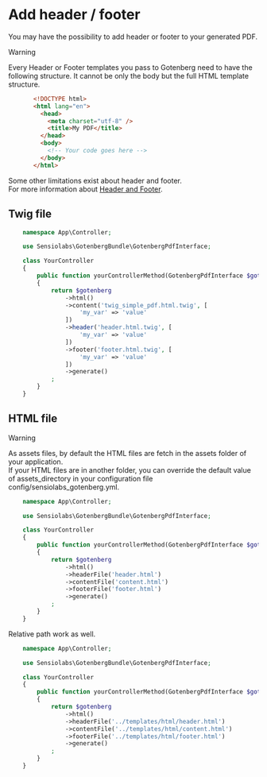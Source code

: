 # Add header / footer

You may have the possibility to add header or footer to your generated PDF.

> [!WARNING]  
> Every Header or Footer templates you pass to Gotenberg need to have 
> the following structure. It cannot be only the body but the full HTML template structure.
> ```html
>        <!DOCTYPE html>
>        <html lang="en">
>          <head>
>            <meta charset="utf-8" />
>            <title>My PDF</title>
>          </head>
>          <body>
>            <!-- Your code goes here -->
>          </body>
>        </html>
> ```
>
> Some other limitations exist about header and footer.  
> For more information about [Header and Footer](https://gotenberg.dev/docs/routes#header-footer-chromium).

## Twig file

```php
    namespace App\Controller;

    use Sensiolabs\GotenbergBundle\GotenbergPdfInterface;

    class YourController
    {
        public function yourControllerMethod(GotenbergPdfInterface $gotenberg): Response
        {
            return $gotenberg
                ->html()
                ->content('twig_simple_pdf.html.twig', [
                    'my_var' => 'value'
                ])
                ->header('header.html.twig', [
                    'my_var' => 'value'
                ])
                ->footer('footer.html.twig', [
                    'my_var' => 'value'
                ])
                ->generate()
            ;
        }
    }
```

## HTML file

> [!WARNING]  
> As assets files, by default the HTML files are fetch in the assets folder of 
> your application.  
> If your  HTML files are in another folder, you can override the default value 
> of assets_directory in your configuration file config/sensiolabs_gotenberg.yml.

```php
    namespace App\Controller;

    use Sensiolabs\GotenbergBundle\GotenbergPdfInterface;

    class YourController
    {
        public function yourControllerMethod(GotenbergPdfInterface $gotenberg): Response
        {
            return $gotenberg
                ->html()
                ->headerFile('header.html')
                ->contentFile('content.html')
                ->footerFile('footer.html')
                ->generate()
            ;
        }
    }
```

Relative path work as well.

```php
    namespace App\Controller;

    use Sensiolabs\GotenbergBundle\GotenbergPdfInterface;

    class YourController
    {
        public function yourControllerMethod(GotenbergPdfInterface $gotenberg): Response
        {
            return $gotenberg
                ->html()
                ->headerFile('../templates/html/header.html')
                ->contentFile('../templates/html/content.html')
                ->footerFile('../templates/html/footer.html')
                ->generate()
            ;
        }
    }
```
